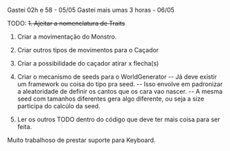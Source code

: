 Gastei 02h e 58 - 05/05
Gastei mais umas 3 horas - 06/05


TODO:
~~1. Ajeitar a nomenclatura de Traits~~
1. Criar a movimentação do Monstro.
2. Criar outros tipos de movimentos para o Caçador
3. Criar a possibilidade do caçador atirar x flecha(s)

4. Criar o mecanismo de seeds para o WorldGenerator
-- Já deve existir um framework ou coisa do tipo pra seed.
-- Isso envolve em padronizar a aleatoridade de definir os cantos que os cara vao nascer.
-- A mesma seed com tamanhos diferentes gera algo diferente, ou seja a size participa do calcúlo da seed.

5. Ler os outros TODO dentro do código que deve ter mais coisa para ser feita.

Muito trabalhoso de prestar suporte para Keyboard.